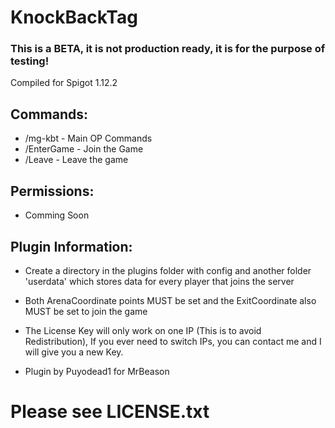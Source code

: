 # KnockBackTag

### This is a BETA, it is not production ready, it is for the purpose of testing!

Compiled for Spigot 1.12.2

## Commands:
- /mg-kbt		- Main OP Commands
- /EnterGame	- Join the Game
- /Leave		- Leave the game

## Permissions:
 - Comming Soon

## Plugin Information:
- Create a directory in the plugins folder with config and another folder 'userdata' which stores data for every player that joins the server
- Both ArenaCoordinate points MUST be set and the ExitCoordinate also MUST be set to join the game
- The License Key will only work on one IP (This is to avoid Redistribution), If you ever need to switch IPs, you can contact me and I will give you a new Key.

- Plugin by Puyodead1 for MrBeason

# Please see LICENSE.txt
